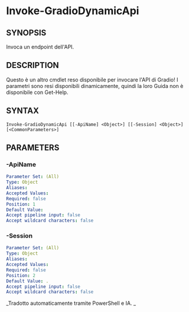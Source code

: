 ﻿---
external help file: powershai-help.xml
schema: 2.0.0
powershai: true
---

# Invoke-GradioDynamicApi

## SYNOPSIS <!--!= @#Synop !-->
Invoca un endpoint dell'API.

## DESCRIPTION <!--!= @#Desc !-->
Questo è un altro cmdlet reso disponibile per invocare l'API di Gradio!
I parametri sono resi disponibili dinamicamente, quindi la loro Guida non è disponibile con Get-Help.

## SYNTAX <!--!= @#Syntax !-->

```
Invoke-GradioDynamicApi [[-ApiName] <Object>] [[-Session] <Object>] [<CommonParameters>]
```

## PARAMETERS <!--!= @#Params !-->

### -ApiName

```yml
Parameter Set: (All)
Type: Object
Aliases: 
Accepted Values: 
Required: false
Position: 1
Default Value: 
Accept pipeline input: false
Accept wildcard characters: false
```

### -Session

```yml
Parameter Set: (All)
Type: Object
Aliases: 
Accepted Values: 
Required: false
Position: 2
Default Value: .
Accept pipeline input: false
Accept wildcard characters: false
```



<!--PowershaiAiDocBlockStart-->
_Tradotto automaticamente tramite PowerShell e IA. 
_
<!--PowershaiAiDocBlockEnd-->
